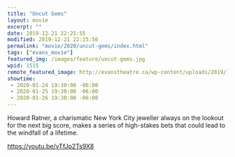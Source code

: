 ```yaml
---
title: "Uncut Gems"
layout: movie
excerpt: ""
date: 2019-12-21 22:25:55
modified: 2019-12-21 22:25:56
permalink: "movie/2020/uncut-gems/index.html"
tags: ["evans_movie"]
featured_img: /images/feature/uncut-gems.jpg
wpid: 1515
remote_featured_image: http://evanstheatre.ca/wp-content/uploads/2019/12/uncut-gems.jpg
showtime: 
 - 2020-01-24 19:30:00 -06:00
 - 2020-01-25 19:30:00 -06:00
 - 2020-01-26 19:30:00 -06:00
---
```




Howard Ratner, a charismatic New York City jeweller always on the lookout for the next big score, makes a series of high-stakes bets that could lead to the windfall of a lifetime.

https://youtu.be/vTfJp2Ts9X8